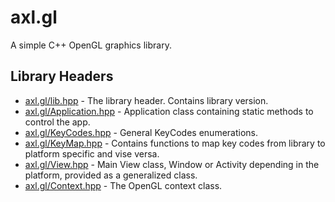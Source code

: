 # axl.gl

A simple C++ OpenGL graphics library.

## Library Headers

- [axl.gl/lib.hpp](/include/axl.gl/lib.hpp) - The library header. Contains library version.
- [axl.gl/Application.hpp](/include/axl.gl/Application.hpp) - Application class containing static methods to control the app.
- [axl.gl/KeyCodes.hpp](/include/axl.gl/KeyCodes.hpp) - General KeyCodes enumerations.
- [axl.gl/KeyMap.hpp](/include/axl.gl/KeyMap.hpp) - Contains functions to map key codes from library to platform specific and vise versa.
- [axl.gl/View.hpp](/include/axl.gl/View.hpp) - Main View class, Window or Activity depending in the platform, provided as a generalized class.
- [axl.gl/Context.hpp](/include/axl.gl/Context.hpp) - The OpenGL context class.
